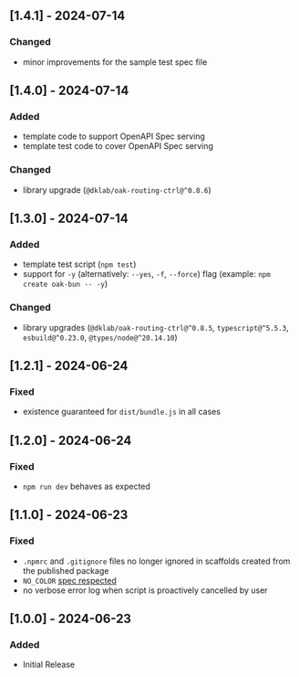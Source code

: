 ## [1.4.1] - 2024-07-14

### Changed

- minor improvements for the sample test spec file

## [1.4.0] - 2024-07-14

### Added

- template code to support OpenAPI Spec serving
- template test code to cover OpenAPI Spec serving

### Changed

- library upgrade (`@dklab/oak-routing-ctrl@^0.8.6`)

## [1.3.0] - 2024-07-14

### Added

- template test script (`npm test`)
- support for `-y` (alternatively: `--yes`, `-f`, `--force`) flag (example: `npm create oak-bun -- -y`)

### Changed

- library upgrades (`@dklab/oak-routing-ctrl@^0.8.5`, `typescript@^5.5.3`, `esbuild@^0.23.0`, `@types/node@^20.14.10`)

## [1.2.1] - 2024-06-24

### Fixed

- existence guaranteed for `dist/bundle.js` in all cases

## [1.2.0] - 2024-06-24

### Fixed

- `npm run dev` behaves as expected

## [1.1.0] - 2024-06-23

### Fixed

- `.npmrc` and `.gitignore` files no longer ignored in scaffolds created from the published package
- `NO_COLOR` [spec respected](https://no-color.org/)
- no verbose error log when script is proactively cancelled by user

## [1.0.0] - 2024-06-23

### Added

- Initial Release
